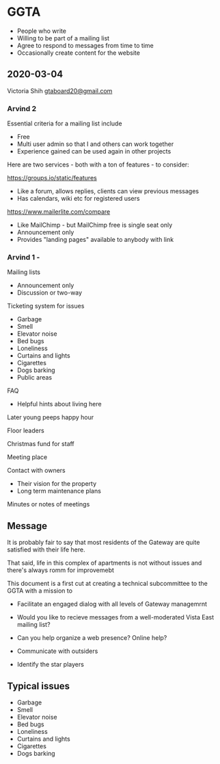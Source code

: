 # GGTA


* People who write
* Willing to be part of a mailing list
* Agree to respond to messages from time to time
* Occasionally create content for the website


## 2020-03-04

Victoria Shih gtaboard20@gmail.com

### Arvind 2


Essential criteria for a mailing list include

* Free
* Multi user admin so that I and others can work together
* Experience gained can be used again in other projects

Here are two services - both with a ton of features - to consider:

https://groups.io/static/features

* Like a forum, allows replies, clients can view previous messages
* Has calendars, wiki etc for registered users

https://www.mailerlite.com/compare

* Like MailChimp - but MailChimp free is single seat only
* Announcement only
* Provides "landing pages" available to anybody with link


### Arvind 1 -

Mailing lists

* Announcement only
* Discussion or two-way

Ticketing system for issues

* Garbage
* Smell
* Elevator noise
* Bed bugs
* Loneliness
* Curtains and lights
* Cigarettes
* Dogs barking
* Public areas

FAQ

* Helpful hints about living here

Later young peeps happy hour

Floor leaders

Christmas fund for staff

Meeting place

Contact with owners

* Their vision for the property
* Long term maintenance plans

Minutes or notes of meetings

## Message


It is probably fair to say that most residents of the Gateway are quite satisfied with their life here.

That said, life in this complex of apartments is not without issues and there's always romm for improvemebt

This document is a first cut at creating a technical subcommittee to the GGTA with a mission to

* Facilitate an engaged dialog with all levels of Gateway managemrnt

* Would you like to recieve messages from a well-moderated Vista East mailing list?
* Can you help organize a web presence? Online help?
* Communicate with outsiders
* Identify the star players


## Typical issues

* Garbage
* Smell
* Elevator noise
* Bed bugs
* Loneliness
* Curtains and lights
* Cigarettes
* Dogs barking

